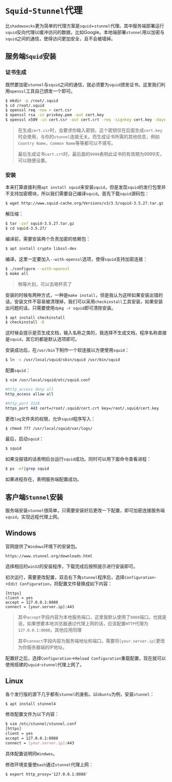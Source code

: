 # `Squid`-`Stunnel`代理

比`shadowsocks`更为简单的代理方案是`squid`+`stunnel`代理。其中服务端部署运行`squid`反向代理以缓冲访问的数据，比如Google。本地端部署`stunnel`用以加密与`squid`之间的通信，使得访问更加安全，且不会被墙掉。

## 服务端`Squid`安装

### 证书生成

既然要加密`stunnel`与`squid`之间的通信，就必须要为`squid`颁发证书。这里我们利用`openssl`工具自己颁发一个即可。

```bash
$ mkdir -p /root/.squid
$ cd /root/.squid
$ openssl req -new > cert.csr
$ openssl rsa -in privkey.pem -out cert.key
$ openssl x509 -in cert.csr -out cert.crt -req -signkey cert.key -days 9999
```

> 在生成`cert.csr`时，会要求你输入密钥，这个密钥仅在后面生成`cert.key`时会使用，与你的`stunnel`连接无关。而生成证书所需的其他信息，例如`Country Name`，`Common Name`等等都可以不填写。
>
> 最后生成证书`cert.crt`时，最后面的`9999`表明此证书的有效期为9999天，可以随便设置。

### 安装

本来打算直接利用`apt install squid`来安装`squid`，但是发现`squid`的发行包里并不支持加密模块，所以我们需要自己编译`squid`。首先下载`squid`源码包：

```bash
$ wget http://www.squid-cache.org/Versions/v3/3.5/squid-3.5.27.tar.gz
```

解压缩：

```bash
$ tar -zxf squid-3.5.27.tar.gz
$ cd squid-3.5.27/
```

编译前，需要安装两个负责加密的依赖包：

```bash
$ apt install crypto libssl-dev
```

编译，这里一定要加入`--with-openssl`选项，使得`squid`支持加密连接：

```bash
$ ./configure --with-openssl
$ make all
```

> 稍等片刻，可以去喝杯茶了

安装的时候有两种方式，一种是`make install`，但是我认为这样如果安装出错的话，安装文件不容易被清理掉，我们可以采用`checkinstall`工具安装，如果安装出问题的话，只需要使用`dpkg -r squid`即可清除安装。

```bash
$ apt install checkinstall
$ checkinstall -D
```

这时候会提示是否生成文档，输入名称之类的，我选择不生成文档，程序名称直接是`squid`，其它的都是默认选项即可。

安装成功后，在`/usr/bin`下制作一个软连接以方便使用`squid`：

```bash
$ ln -s /usr/local/squid/sbin/squid /usr/bin/squid
```

配置`squid`：

```bash
$ vim /usr/local/squid/etc/squid.conf

#http_access deny all
http_access allow all

#http_port 3128
https_port 443 cert=/root/.squid/cert.crt key=/root/.squid/cert.key
```

更改`log`文件夹的权限，允许`squid`程序写入：

```bash
$ chmod 777 /usr/local/squid/var/logs/
```

最后，启动`squid`：

```bash
$ squid
```

如果没报错的话表明后台运行`squid`成功。同时可以用下面命令查看进程：

```bash
$ ps -ef|grep squid
```

如果进程存在，表明服务端配置成功。

## 客户端`Stunnel`安装

服务端安装`stunnel`很简单，只需要安装好后更改一下配置，即可加密连接服务端`squid`，实现远程代理上网。

## Windows

官网提供了`Windows`环境下的安装包。

```
https://www.stunnel.org/downloads.html
```

选择相应的`win32`的安装程序，下载完成后按照提示进行安装即可。

初次运行，需要更改配置，双击右下角`stunnel`程序后，选择`Configuration`->`Edit Configuration`，将配置文件替换成如下内容：

```
[https]
client = yes
accept = 127.0.0.1:8088
connect = [your.server.ip]:443
```

> 其中`accept`字段内容为本地服务端口，这里我默认使用了`8088`端口。也就是说，如果想要本地浏览器通过代理上网的话，应该配置`HTTP`代理为`127.0.0.1:8088`，其他应用同理
>
> 其中`connect`字段内容为服务端地址和端口。需要将`[your.server.ip]`更改为你服务器端的IP地址。

配置好之后，选择`Configuration`->`Reload Configuration`重载配置，现在就可以使用搭建的`squid`-`stunnel`代理上网了。

## Linux

各个发行版的源下几乎都有`stunnel`的身影。以`Ubuntu`为例，安装`stunnel`：

```bash
$ apt install stunnel4
```

修改配置文件为以下内容：

```bash
$ vim /etc/stunnel/stunnel.conf
[https]
client = yes
accept = 127.0.0.1:8088
connect = [your.server.ip]:443
```

具体配置说明同`Windwos`。

修改环境变量使`bash`通过`stunnel`代理上网：

```
$ export http_proxy='127.0.0.1:8088'
```

